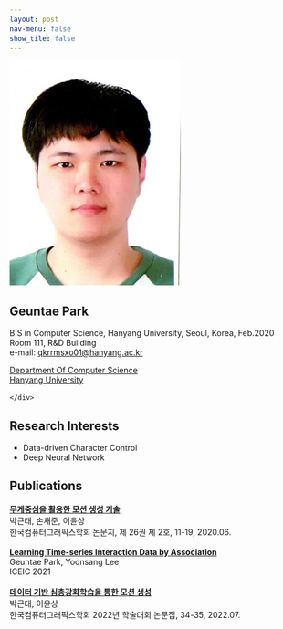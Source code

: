```yaml
---
layout: post
nav-menu: false 
show_tile: false
---
```


<!-- One -->
<section id="one">
	<div class="inner">
		<span class="image left"><img src="../assets/people/geuntae-park/geuntae-park.png" alt="" /></span>

<h2>Geuntae Park</h2>

B.S in Computer Science, Hanyang University, Seoul, Korea, Feb.2020<br>
Room 111, R&D Building<br>
e-mail: qkrrmsxo01@hanyang.ac.kr
<p/>

<a target="_blank" rel="noopener noreferrer" href="http://cs.hanyang.ac.kr/">Department Of Computer Science</a>
<br/>
<a target="_blank" rel="noopener noreferrer" href="https://www.hanyang.ac.kr/">Hanyang University</a>


	</div>
</section>

## Research Interests
- Data-driven Character Control
- Deep Neural Network

## Publications
**[무게중심을 활용한 모션 생성 기술](https://gitcgr.hanyang.ac.kr/publications/domestic/2020-kcgsjournal-motion-com.pdf)**<br>
박근태, 손채준, 이윤상<br>
한국컴퓨터그래픽스학회 논문지, 제 26권 제 2호, 11-19, 2020.06.<br>
<br>
**[Learning Time-series Interaction Data by Association](https://gitcgr.hanyang.ac.kr/publications/domestic/2021-iceic-learning-tsid.pdf)**<br>
Geuntae Park, Yoonsang Lee<br>
ICEIC 2021<br>
<br>
**[데이터 기반 심층강화학습을 통한 모션 생성](https://gitcgr.hanyang.ac.kr/publications/domestic/2022-kcgs-DataDrivenDRL.pdf)**<br>
박근태, 이윤상<br>
한국컴퓨터그래픽스학회 2022년 학술대회 논문집, 34-35, 2022.07.<br>
<br>